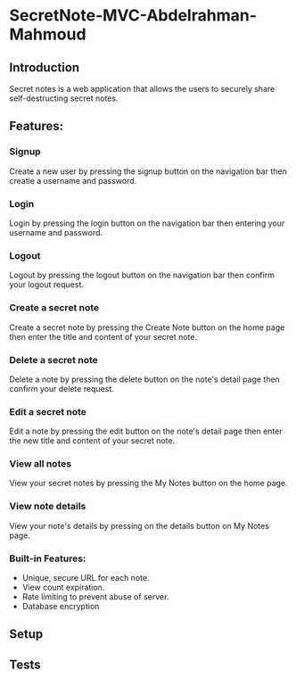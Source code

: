 # SecretNote-MVC-Abdelrahman-Mahmoud

## Introduction

Secret notes is a web application that allows the users to securely share self-destructing secret notes.

## Features:

### Signup

Create a new user by pressing the signup button on the navigation bar then creatie a username and password.

### Login

Login by pressing the login button on the navigation bar then entering your username and password.

### Logout

Logout by pressing the logout button on the navigation bar then confirm your logout request.

### Create a secret note

Create a secret note by pressing the Create Note button on the home page then enter the title and content of your secret note.

### Delete a secret note 

Delete a note by pressing the delete button on the note's detail page then confirm your delete request.

### Edit a secret note

Edit a note by pressing the edit button on the note's detail page then enter the new title and content of your secret note.

### View all notes

View your secret notes by pressing the My Notes button on the home page.

### View note details

View your note's details by pressing on the details button on My Notes page.

### Built-in Features:

-  Unique, secure URL for each note.
-  View count expiration.
-  Rate limiting to prevent abuse of server.
-  Database encryption

## Setup

## Tests
